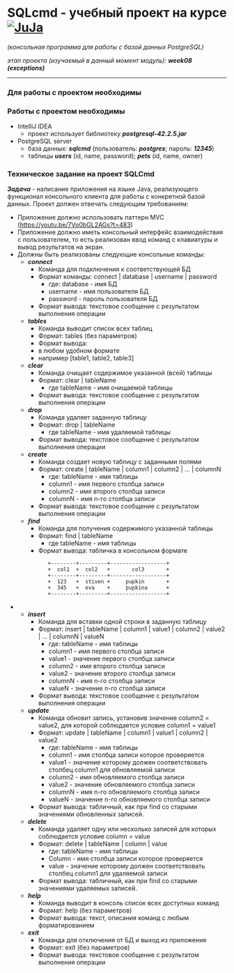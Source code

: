 # SQLcmd - учебный проект на курсе  [![JuJa](https://juja.com.ua/products/java/common/images/juja_logo.png?rev=0361399bc683b28c5df5c2135841c54e)](https://juja.com.ua)
*(консольная программа для работы с базой данных PostgreSQL)*

*этап проекта (изучаемый в данный момент модуль):*
***week08 (exceptions)***

--------
### Для работы с проектом необходимы

### Работы с проектом необходимы
* IntelliJ IDEA
   - проект использует библиотеку ***postgresql-42.2.5.jar***
* PostgreSQL server
   - база данных: ***sqlcmd*** (пользователь: ***postgres***; пароль: ***12345***)
   - таблицы ***users*** (id, name, password); ***pets*** (id, name, owner)

### Техническое задание на проект SQLCmd
***Задача*** - написание приложения на языке Java, реализующего функционал консольного клиента для
работы с конкретной базой данных. Проект должен отвечать следующим требованиям:
* Приложение должно использовать паттерн MVC (https://youtu.be/7Vo0bGL2AGs?t=483)
* Приложение должно иметь консольный интерфейс взаимодействия с пользователем, то есть
  реализован ввод команд с клавиатуры и вывод результатов на экран.
* Должны быть реализованы следующие консольные команды:
   - ***сonnect***
       - Команда для подключения к соответствующей БД
       - Формат команды: connect | database | username | password
           - где: database - имя БД
           - username -  имя пользователя БД
           - password - пароль пользователя БД
       - Формат вывода: текстовое сообщение с результатом выполнения операции
   - ***tables***
       - Команда выводит список всех таблиц
       - Формат: tables (без параметров)
       - Формат вывода:
       - в любом удобном формате
       - например [table1, table2, table3]
   - ***clear***
       - Команда очищает содержимое указанной (всей) таблицы
       - Формат: clear | tableName
           - где tableName - имя очищаемой таблицы
       - Формат вывода: текстовое сообщение с результатом выполнения операции
   - ***drop***
       - Команда удаляет заданную таблицу
       - Формат: drop | tableName
           - где tableName - имя удаляемой таблицы
       - Формат вывода: текстовое сообщение с результатом выполнения операции
   - ***create***
       - Команда создает новую таблицу с заданными полями
       - Формат: create | tableName | column1 | column2 | ... | columnN
           - где: tableName - имя таблицы
           - column1 - имя первого столбца записи
           - column2 - имя второго столбца записи
           - columnN - имя n-го столбца записи
       - Формат вывода: текстовое сообщение с результатом выполнения операции
   - ***find***
       - Команда для получения содержимого указанной таблицы
       - Формат: find | tableName
           - где tableName - имя таблицы
       - Формат вывода: табличка в консольном формате
~~~
             +--------+---------+------------------+
             +  col1  +  col2   +       col3       +
             +--------+---------+------------------+
             +  123   +  stiven +     pupkin       +
             +  345   +  eva    +     pupkina      +
             +--------+---------+------------------+
~~~
*
   - ***insert***
       - Команда для вставки одной строки в заданную таблицу
       - Формат: insert | tableName | column1 | value1 | column2 | value2 | ... | columnN | valueN
           - где: tableName - имя таблицы
           - column1 - имя первого столбца записи
           - value1 - значение первого столбца записи
           - column2 - имя второго столбца записи
           - value2 - значение второго столбца записи
           - columnN - имя n-го столбца записи
           - valueN - значение n-го столбца записи
       - Формат вывода: текстовое сообщение с результатом выполнения операции
   - ***update***
       - Команда обновит запись, установив значение column2 = value2, для которой соблюдается условие column1 = value1
       - Формат: update | tableName | column1 | value1 | column2 | value2
           - где: tableName - имя таблицы
           - column1 - имя столбца записи которое проверяется
           - value1 - значение которому должен соответствовать столбец column1 для обновляемой записи
           - column2 - имя обновляемого столбца записи
           - value2 - значение обновляемого столбца записи
           - columnN - имя n-го обновляемого столбца записи
           - valueN - значение n-го обновляемого столбца записи
       - Формат вывода: табличный, как при find со старыми значениями обновленных записей.
   - ***delete***
       - Команда удаляет одну или несколько записей для которых соблюдается условие column = value
       - Формат: delete | tableName | column | value
           - где: tableName - имя таблицы
           - Column - имя столбца записи которое проверяется
           - value - значение которому должен соответствовать столбец column1 для удаляемой записи
       - Формат вывода: табличный, как при find со старыми значениями удаляемых записей.
   - ***help***
       - Команда выводит в консоль список всех доступных команд
       - Формат: help (без параметров)
       - Формат вывода: текст, описания команд с любым форматированием
   - ***exit***
       - Команда для отключения от БД и выход из приложения
       - Формат: exit (без параметров)
       - Формат вывода: текстовое сообщение с результатом выполнения операции
